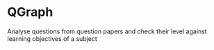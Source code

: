 # QGraph
Analyse questions from question papers and check their level against learning objectives of a subject
